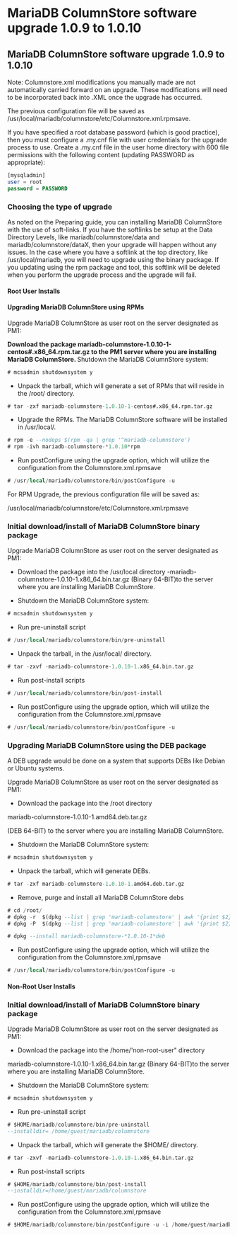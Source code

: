 # MariaDB ColumnStore software upgrade 1.0.9 to 1.0.10

## MariaDB ColumnStore software upgrade 1.0.9 to 1.0.10

Note: Columnstore.xml modifications you manually made are not automatically carried
forward on an upgrade. These modifications will need to be incorporated back into
.XML once the upgrade has occurred.

The previous configuration file will be saved as /usr/local/mariadb/columnstore/etc/Columnstore.xml.rpmsave.

If you have specified a root database password (which is good practice), then you must configure a .my.cnf file with user credentials for the upgrade process to use. Create a .my.cnf file in the user home directory with 600 file permissions with the following content (updating PASSWORD as appropriate):

```sql
[mysqladmin] 
user = root
password = PASSWORD
```

### Choosing the type of upgrade

As noted on the Preparing guide, you can installing MariaDB ColumnStore with the use of soft-links. If you have the softlinks be setup at the Data Directory Levels, like mariadb/columnstore/data and mariadb/columnstore/dataX, then your upgrade will happen without any issues.
In the case where you have a softlink at the top directory, like /usr/local/mariadb, you will need to upgrade using the binary package. If you updating using the rpm package and tool, this softlink will be deleted when you perform the upgrade process and the upgrade will fail.

#### Root User Installs

#### Upgrading MariaDB ColumnStore using RPMs

Upgrade MariaDB ColumnStore as user root on the server designated as PM1:

<strong> Download the package mariadb-columnstore-1.0.10-1-centos#.x86_64.rpm.tar.gz to the PM1 server where you are installing MariaDB ColumnStore.
</strong> Shutdown the MariaDB ColumnStore system:

```sql
# mcsadmin shutdownsystem y
```

- Unpack the tarball, which will generate a set of RPMs that will reside in the /root/ directory.

```sql
# tar -zxf mariadb-columnstore-1.0.10-1-centos#.x86_64.rpm.tar.gz
```

- Upgrade the RPMs. The MariaDB ColumnStore software will be installed in /usr/local/.

```sql
# rpm -e --nodeps $(rpm -qa | grep '^mariadb-columnstore')
# rpm -ivh mariadb-columnstore-*1.0.10*rpm
```

- Run postConfigure using the upgrade option, which will utilize the configuration from
the Columnstore.xml.rpmsave

```sql
# /usr/local/mariadb/columnstore/bin/postConfigure -u
```

For RPM Upgrade, the previous configuration file will be saved as:

/usr/local/mariadb/columnstore/etc/Columnstore.xml.rpmsave

### Initial download/install of MariaDB ColumnStore binary package

Upgrade MariaDB ColumnStore as user root on the server designated as PM1:

- Download the package into the /usr/local directory
-mariadb-columnstore-1.0.10-1.x86_64.bin.tar.gz (Binary 64-BIT)to the
server where you are installing MariaDB ColumnStore.

- Shutdown the MariaDB ColumnStore system:

```sql
# mcsadmin shutdownsystem y
```

- Run pre-uninstall script

```sql
# /usr/local/mariadb/columnstore/bin/pre-uninstall
```

- Unpack the tarball, in the /usr/local/ directory.

```sql
# tar -zxvf -mariadb-columnstore-1.0.10-1.x86_64.bin.tar.gz
```

- Run post-install scripts

```sql
# /usr/local/mariadb/columnstore/bin/post-install
```

- Run postConfigure using the upgrade option, which will utilize the configuration from
the Columnstore.xml,rpmsave

```sql
# /usr/local/mariadb/columnstore/bin/postConfigure -u
```

### Upgrading MariaDB ColumnStore using the DEB package

A DEB upgrade would be done on a system that supports DEBs like Debian or Ubuntu
systems.

Upgrade MariaDB ColumnStore as user root on the server designated as PM1:

- Download the package into the /root directory

mariadb-columnstore-1.0.10-1.amd64.deb.tar.gz

(DEB 64-BIT) to the server where you are installing MariaDB ColumnStore.

- Shutdown the MariaDB ColumnStore system:

```sql
# mcsadmin shutdownsystem y
```

- Unpack the tarball, which will generate DEBs.

```sql
# tar -zxf mariadb-columnstore-1.0.10-1.amd64.deb.tar.gz
```

- Remove, purge and install all MariaDB ColumnStore debs

```sql
# cd /root/
# dpkg -r  $(dpkg --list | grep 'mariadb-columnstore' | awk '{print $2}')
# dpkg -P  $(dpkg --list | grep 'mariadb-columnstore' | awk '{print $2}')

# dpkg --install mariadb-columnstore-*1.0.10-1*deb
```

- Run postConfigure using the upgrade option, which will utilize the
configuration from the Columnstore.xml,rpmsave

```sql
# /usr/local/mariadb/columnstore/bin/postConfigure -u
```

#### Non-Root User Installs

### Initial download/install of MariaDB ColumnStore binary package

Upgrade MariaDB ColumnStore as user root on the server designated as PM1:

- Download the package into the /home/'non-root-user" directory

mariadb-columnstore-1.0.10-1.x86_64.bin.tar.gz (Binary 64-BIT)to the
server where you are installing MariaDB ColumnStore.

- Shutdown the MariaDB ColumnStore system:

```sql
# mcsadmin shutdownsystem y
```

- Run pre-uninstall script

```sql
# $HOME/mariadb/columnstore/bin/pre-uninstall 
--installdir= /home/guest/mariadb/columnstore
```

- Unpack the tarball, which will generate the $HOME/ directory.

```sql
# tar -zxvf -mariadb-columnstore-1.0.10-1.x86_64.bin.tar.gz
```

- Run post-install scripts

```sql
# $HOME/mariadb/columnstore/bin/post-install 
--installdir=/home/guest/mariadb/columnstore
```

- Run postConfigure using the upgrade option, which will utilize the configuration from
the Columnstore.xml,rpmsave

```sql
# $HOME/mariadb/columnstore/bin/postConfigure -u -i /home/guest/mariadb/columnstore
```